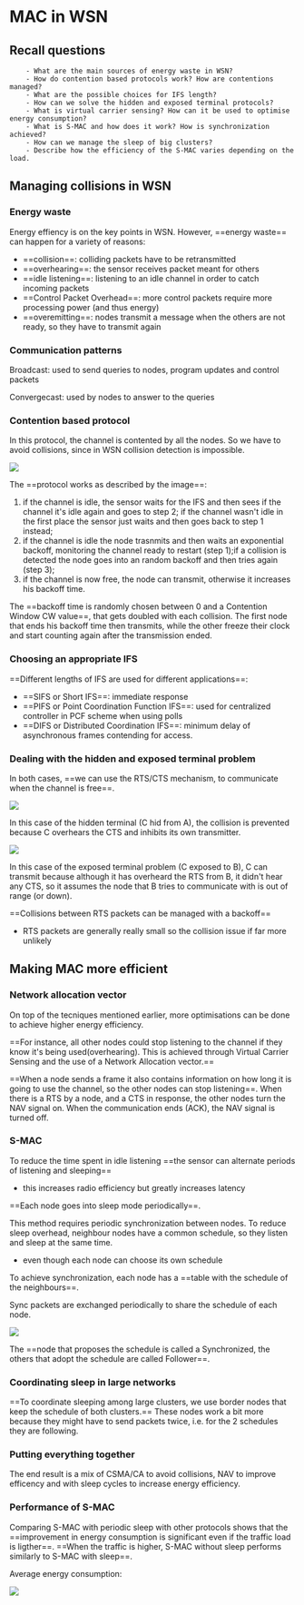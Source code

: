 # MAC in WSN

## Recall questions
        - What are the main sources of energy waste in WSN?
        - How do contention based protocols work? How are contentions managed?
        - What are the possible choices for IFS length?
        - How can we solve the hidden and exposed terminal protocols? 
        - What is virtual carrier sensing? How can it be used to optimise energy consumption?
        - What is S-MAC and how does it work? How is synchronization achieved? 
        - How can we manage the sleep of big clusters?
        - Describe how the efficiency of the S-MAC varies depending on the load.

## Managing collisions in WSN

### Energy waste

Energy effiency is on the key points in WSN. However, ==energy waste== can happen for a variety of reasons:
- ==collision==: colliding packets have to be retransmitted
- ==overhearing==: the sensor receives packet meant for others
- ==idle listening==: listening to an idle channel in order to catch incoming packets
- ==Control Packet Overhead==: more control packets require more processing power (and thus energy)
- ==overemitting==: nodes transmit a message when the others are not ready, so they have to transmit again

### Communication patterns

Broadcast: used to send queries to nodes, program updates and control packets

Convergecast: used by nodes to answer to the queries

### Contention based protocol

In this protocol, the channel is contented by all the nodes. So we have to avoid collisions, since in WSN collision detection is impossible.

![](./static/AN/wsnca.png)

The ==protocol works as described by the image==:
1. if the channel is idle, the sensor waits for the IFS and then sees if the channel it's idle again and goes to step 2; if the channel wasn't idle in the first place the sensor just waits and then goes back to step 1 instead;
2. if the channel is idle the node trasnmits and then waits an exponential backoff, monitoring the channel ready to restart (step 1);if a collision is detected the node goes into an random backoff and then tries again (step 3);
3. if the channel is now free, the node can transmit, otherwise it increases his backoff time.

The ==backoff time is randomly chosen between 0 and a Contention Window CW value==, that gets doubled with each collision. The first node that ends his backoff time then transmits, while the other freeze their clock and start counting again after the transmission ended.

### Choosing an appropriate IFS

==Different lengths of IFS are used for different applications==:
- ==SIFS or Short IFS==: immediate response
- ==PIFS or Point Coordination Function IFS==: used for centralized controller in PCF scheme when using polls
- ==DIFS or Distributed Coordination IFS==: minimum delay of asynchronous frames contending for access.

### Dealing with the hidden and exposed terminal problem

In both cases, ==we can use the RTS/CTS mechanism, to communicate when the channel is free==.

![](./static/AN/hiddensolve.png)

In this case of the hidden terminal (C hid from A), the collision is prevented because C overhears the CTS and inhibits its own transmitter.

![](./static/AN/exposedsolve.png)

In this case of the exposed terminal problem (C exposed to B), C can transmit because although it has overheard the RTS from B, it didn't hear any CTS, so it assumes the node that B tries to communicate with is out of range (or down).

==Collisions between RTS packets can be managed with a backoff==
- RTS packets are generally really small so the collision issue if far more unlikely

## Making MAC more efficient

### Network allocation vector

On top of the tecniques mentioned earlier, more optimisations can be done to achieve higher energy efficiency.

==For instance, all other nodes could stop listening to the channel if they know it's being used(overhearing). This is achieved through Virtual Carrier Sensing and the use of a Network Allocation vector.==

==When a node sends a frame it also contains information on how long it is going to use the channel, so the other nodes can stop listening==. When there is a RTS by a node, and a CTS in response, the other nodes turn the NAV signal on. When the communication ends (ACK), the NAV signal is turned off.

### S-MAC 

To reduce the time spent in idle listening ==the sensor can alternate periods of listening and sleeping==
- this increases radio efficiency but greatly increases latency

==Each node goes into sleep mode periodically==.

This method requires periodic synchronization between nodes. To reduce sleep overhead, neighbour nodes have a common schedule, so they listen and sleep at the same time.
- even though each node can choose its own schedule

To achieve synchronization, each node has a ==table with the schedule of the neighbours==.

Sync packets are exchanged periodically to share the schedule of each node.

![](./static/AN/sleepWSN.png)

The ==node that proposes the schedule is called a Synchronized, the others that adopt the schedule are called Follower==.

### Coordinating sleep in large networks

==To coordinate sleeping among large clusters, we use border nodes that keep the schedule of both clusters.==
These nodes work a bit more because they might have to send packets twice, i.e. for the 2 schedules they are following.

### Putting everything together

The end result is a mix of CSMA/CA to avoid collisions, NAV to improve efficency and with sleep cycles to increase energy efficiency.

### Performance of S-MAC

Comparing S-MAC with periodic sleep with other protocols shows that the ==improvement in energy consumption is significant
even if the traffic load is ligther==. ==When the traffic is higher, S-MAC without sleep performs similarly to S-MAC with sleep==.

Average energy consumption:

![](./static/AN/averageenergy.png)